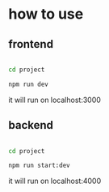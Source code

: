 # how to use

## frontend
```bash

cd project

npm run dev

``` 
it will run on localhost:3000

## backend
```bash

cd project

npm run start:dev

``` 

it will run on localhost:4000